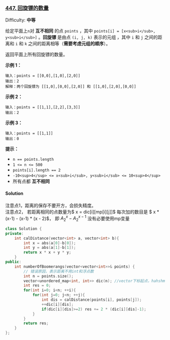 ### [447\. 回旋镖的数量](https://leetcode-cn.com/problems/number-of-boomerangs/)

Difficulty: **中等**


给定平面上`n`对 **互不相同** 的点 `points` ，其中 `points[i] = [x<sub>i</sub>, y<sub>i</sub>]` 。**回旋镖** 是由点 `(i, j, k)` 表示的元组 ，其中 `i` 和 `j` 之间的距离和 `i` 和 `k` 之间的距离相等（**需要考虑元组的顺序**）。

返回平面上所有回旋镖的数量。

**示例 1：**

```
输入：points = [[0,0],[1,0],[2,0]]
输出：2
解释：两个回旋镖为 [[1,0],[0,0],[2,0]] 和 [[1,0],[2,0],[0,0]]
```

**示例 2：**

```
输入：points = [[1,1],[2,2],[3,3]]
输出：2
```

**示例 3：**

```
输入：points = [[1,1]]
输出：0
```

**提示：**

*   `n == points.length`
*   `1 <= n <= 500`
*   `points[i].length == 2`
*   `-10<sup>4</sup> <= x<sub>i</sub>, y<sub>i</sub> <= 10<sup>4</sup>`
*   所有点都 **互不相同**


#### Solution

注意点1，距离的保存不要开方，会损失精度。  
注意点2， 若距离相同的点数量为$ x = dic[i][mp[i][j]]$ 每次加的数目是 $ x * (x-1) - (x-1) * (x - 2)$， 即 $A^x_2 - A^{x-1}_2$
没有必要使用mp变量

```cpp
class Solution {
private:
    int calDistance(vector<int> a, vector<int> b){
        int x = abs(a[0]-b[0]);
        int y = abs(a[1]-b[1]);
        return x * x + y * y;
    }
public:
    int numberOfBoomerangs(vector<vector<int>>& points) {
        // 错误原因，表示距离不用int和浮点数
        int n = points.size();
        vector<unordered_map<int, int>> dic(n); //vector下标起点，hahshmap的key为距离，value为数量
        int res = 0;
        for(int i=0; i<n; ++i){
            for(int j=0; j<n; ++j){
                int dis = calDistance(points[i], points[j]);
                ++dic[i][dis];
                if(dic[i][dis]>=2) res += 2 * (dic[i][dis]-1);
            }
        }
        return res;
    }
};
```